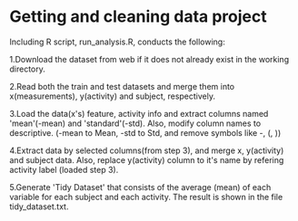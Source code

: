 # Getting and cleaning data project

Including R script, run_analysis.R, conducts the following:

1.Download the dataset from web if it does not already exist in the working directory.

2.Read both the train and test datasets and merge them into x(measurements), y(activity) and subject, respectively.

3.Load the data(x's) feature, activity info and extract columns named 'mean'(-mean) and 'standard'(-std). Also, modify column names to descriptive. (-mean to Mean, -std to Std, and remove symbols like -, (, ))

4.Extract data by selected columns(from step 3), and merge x, y(activity) and subject data. Also, replace y(activity) column to it's name by refering activity label (loaded step 3).

5.Generate 'Tidy Dataset' that consists of the average (mean) of each variable for each subject and each activity. The result is shown in the file tidy_dataset.txt.
